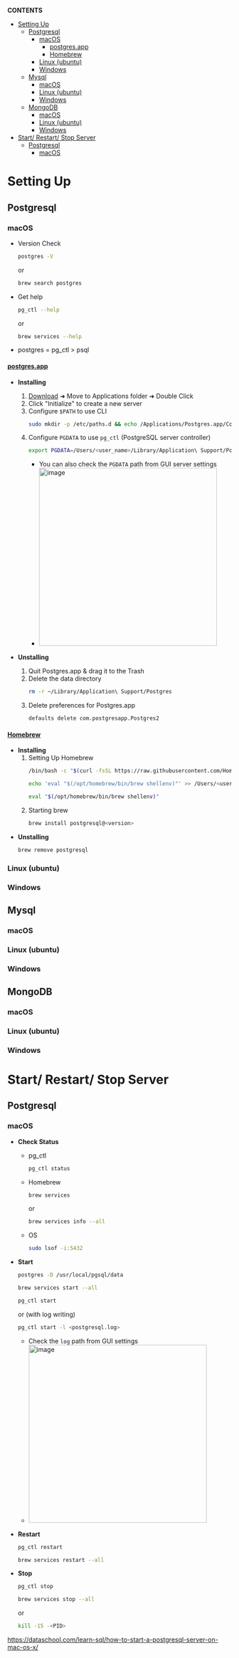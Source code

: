 **CONTENTS**
- [Setting Up](#setting-up)
  - [Postgresql](#postgresql)
    - [macOS](#macos)
      - [postgres.app](#postgresapp)
      - [Homebrew](#homebrew)
    - [Linux (ubuntu)](#linux-ubuntu)
    - [Windows](#windows)
  - [Mysql](#mysql)
    - [macOS](#macos-1)
    - [Linux (ubuntu)](#linux-ubuntu-1)
    - [Windows](#windows-1)
  - [MongoDB](#mongodb)
    - [macOS](#macos-2)
    - [Linux (ubuntu)](#linux-ubuntu-2)
    - [Windows](#windows-2)
- [Start/ Restart/ Stop Server](#start-restart-stop-server)
  - [Postgresql](#postgresql-1)
    - [macOS](#macos-3)


# Setting Up
## Postgresql
### macOS
  - Version Check 
    ```bash
    postgres -V
    ```
    or
    ```bash
    brew search postgres
    ```
  - Get help
      ```bash
      pg_ctl --help
      ```
      or
      ```bash
      brew services --help
      ```
  - postgres = pg_ctl > psql
#### [postgres.app](https://postgresapp.com/)
   - **Installing**
     1. [Download](https://postgresapp.com/downloads.html) ➜ Move to Applications folder ➜ Double Click
     2. Click "Initialize" to create a new server
     3. Configure ```$PATH``` to use CLI
         ```bash
         sudo mkdir -p /etc/paths.d && echo /Applications/Postgres.app/Contents/Versions/latest/bin | sudo tee /etc/paths.d/postgresapp
         ```
     4. Configure ```PGDATA``` to use ```pg_ctl``` (PostgreSQL server controller)
         ```bash
         export PGDATA=/Users/<user_name>/Library/Application\ Support/Postgres/<var-15>
         ```
         - You can also check the ```PGDATA``` path from GUI server settings
         - <img width="400" alt="image" src="https://user-images.githubusercontent.com/73396926/200126667-b76b7017-b81e-4057-9716-207ba5ec5433.png">

   - **Unstalling**
     1. Quit Postgres.app & drag it to the Trash
     2. Delete the data directory
         ```bash
         rm -r ~/Library/Application\ Support/Postgres
         ```
     3. Delete preferences for Postgres.app 
         ```bash
         defaults delete com.postgresapp.Postgres2
         ```
#### [Homebrew](https://brew.sh/)
   - **Installing**
     1. Setting Up Homebrew
         ```bash 
         /bin/bash -c "$(curl -fsSL https://raw.githubusercontent.com/Homebrew/install/HEAD/install.sh)"
         ```
         ```bash 
         echo 'eval "$(/opt/homebrew/bin/brew shellenv)"' >> /Users/<user_name>/.zprofile
         ```
         ```bash 
         eval "$(/opt/homebrew/bin/brew shellenv)"
         ```
     2. Starting brew
         ```bash 
         brew install postgresql@<version>
         ```
   - **Unstalling**
       ```bash 
       brew remove postgresql
       ```
### Linux (ubuntu)
### Windows
## Mysql
### macOS
### Linux (ubuntu)

### Windows
## MongoDB
### macOS
### Linux (ubuntu)
### Windows


# Start/ Restart/ Stop Server
## Postgresql
### macOS
  - **Check Status**
     - pg_ctl
       ```bash 
       pg_ctl status
       ```
     - Homebrew
       ```bash 
       brew services 
       ```
       or
       ```bash 
       brew services info --all
       ```
     - OS
       ```bash 
       sudo lsof -i:5432
       ```
      
  - **Start**
      ```bash 
      postgres -D /usr/local/pgsql/data
      ```
      ```bash 
      brew services start --all 
      ```
      ```bash 
      pg_ctl start
      ```
      or (with log writing)
      ```bash 
      pg_ctl start -l <postgresql.log>
      ```
       - Check the ```log``` path from GUI settings
       - <img width="400" alt="image" src="https://user-images.githubusercontent.com/73396926/200126762-d9aed930-8043-4570-a88c-2d25c4b4330e.png">
  - **Restart**
      ```bash 
      pg_ctl restart
      ```
      ```bash 
      brew services restart --all 
      ```
  - **Stop**
      ```bash 
      pg_ctl stop 
      ```
      ```bash 
      brew services stop --all 
      ```
      or
      ```bash 
      kill -15 -<PID> 
      ```

https://dataschool.com/learn-sql/how-to-start-a-postgresql-server-on-mac-os-x/
